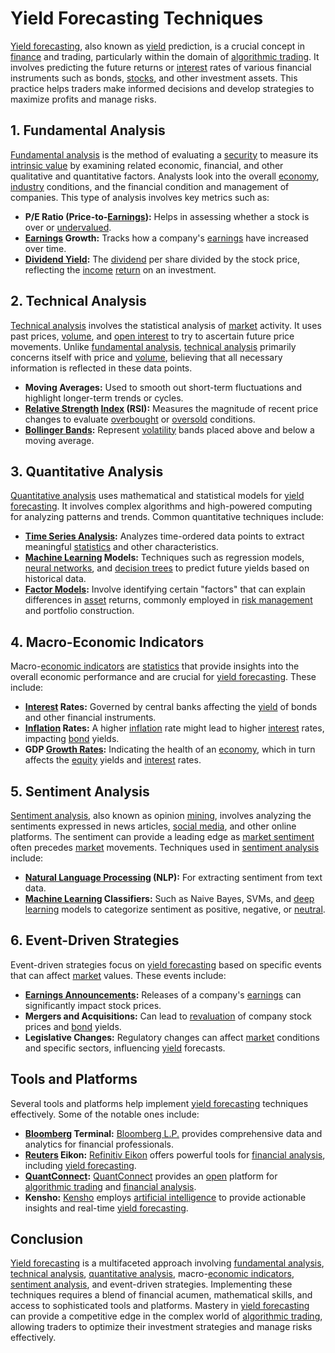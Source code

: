 # Yield Forecasting Techniques

[Yield forecasting](../y/yield_forecasting.md), also known as [yield](../y/yield.md) prediction, is a crucial concept in [finance](../f/finance.md) and trading, particularly within the domain of [algorithmic trading](../a/algorithmic_trading.md). It involves predicting the future returns or [interest](../i/interest.md) rates of various financial instruments such as bonds, [stocks](../s/stock.md), and other investment assets. This practice helps traders make informed decisions and develop strategies to maximize profits and manage risks.

## 1. Fundamental Analysis

[Fundamental analysis](../f/fundamental_analysis.md) is the method of evaluating a [security](../s/security.md) to measure its [intrinsic value](../i/intrinsic_value.md) by examining related economic, financial, and other qualitative and quantitative factors. Analysts look into the overall [economy](../e/economy.md), [industry](../i/industry.md) conditions, and the financial condition and management of companies. This type of analysis involves key metrics such as:

- **P/E Ratio (Price-to-[Earnings](../e/earnings.md)):** Helps in assessing whether a stock is over or [undervalued](../u/undervalued.md).
- **[Earnings](../e/earnings.md) Growth:** Tracks how a company's [earnings](../e/earnings.md) have increased over time.
- **[Dividend Yield](../d/dividend_yield.md):** The [dividend](../d/dividend.md) per share divided by the stock price, reflecting the [income](../i/income.md) [return](../r/return.md) on an investment.

## 2. Technical Analysis

[Technical analysis](../t/technical_analysis.md) involves the statistical analysis of [market](../m/market.md) activity. It uses past prices, [volume](../v/volume.md), and [open interest](../o/open_interest.md) to try to ascertain future price movements. Unlike [fundamental analysis](../f/fundamental_analysis.md), [technical analysis](../t/technical_analysis.md) primarily concerns itself with price and [volume](../v/volume.md), believing that all necessary information is reflected in these data points.

- **Moving Averages:** Used to smooth out short-term fluctuations and highlight longer-term trends or cycles.
- **[Relative Strength](../r/relative_strength.md) [Index](../i/index_instrument.md) (RSI):** Measures the magnitude of recent price changes to evaluate [overbought](../o/overbought.md) or [oversold](../o/oversold.md) conditions.
- **[Bollinger Bands](../b/bollinger_bands.md):** Represent [volatility](../v/volatility.md) bands placed above and below a moving average.

## 3. Quantitative Analysis

[Quantitative analysis](../q/quantitative_analysis.md) uses mathematical and statistical models for [yield forecasting](../y/yield_forecasting.md). It involves complex algorithms and high-powered computing for analyzing patterns and trends. Common quantitative techniques include:

- **[Time Series Analysis](../t/time_series_analysis.md):** Analyzes time-ordered data points to extract meaningful [statistics](../s/statistics.md) and other characteristics.
- **[Machine Learning](../m/machine_learning.md) Models:** Techniques such as regression models, [neural networks](../n/neural_networks_in_trading.md), and [decision trees](../d/decision_trees.md) to predict future yields based on historical data.
- **[Factor Models](../f/factor_models.md):** Involve identifying certain "factors" that can explain differences in [asset](../a/asset.md) returns, commonly employed in [risk management](../r/risk_management.md) and portfolio construction.

## 4. Macro-Economic Indicators

Macro-[economic indicators](../e/economic_indicators.md) are [statistics](../s/statistics.md) that provide insights into the overall economic performance and are crucial for [yield forecasting](../y/yield_forecasting.md). These include:

- **[Interest](../i/interest.md) Rates:** Governed by central banks affecting the [yield](../y/yield.md) of bonds and other financial instruments.
- **[Inflation](../i/inflation.md) Rates:** A higher [inflation](../i/inflation.md) rate might lead to higher [interest](../i/interest.md) rates, impacting [bond](../b/bond.md) yields.
- **GDP [Growth Rates](../g/growth_rates_in_trading.md):** Indicating the health of an [economy](../e/economy.md), which in turn affects the [equity](../e/equity.md) yields and [interest](../i/interest.md) rates.

## 5. Sentiment Analysis

[Sentiment analysis](../s/sentiment_analysis.md), also known as opinion [mining](../m/mining.md), involves analyzing the sentiments expressed in news articles, [social media](../s/social_media.md), and other online platforms. The sentiment can provide a leading edge as [market sentiment](../m/market_sentiment.md) often precedes [market](../m/market.md) movements. Techniques used in [sentiment analysis](../s/sentiment_analysis.md) include:

- **[Natural Language Processing](../n/natural_language_processing_(nlp)_in_trading.md) (NLP):** For extracting sentiment from text data.
- **[Machine Learning](../m/machine_learning.md) Classifiers:** Such as Naive Bayes, SVMs, and [deep learning](../d/deep_learning.md) models to categorize sentiment as positive, negative, or [neutral](../n/neutral.md).

## 6. Event-Driven Strategies

Event-driven strategies focus on [yield forecasting](../y/yield_forecasting.md) based on specific events that can affect [market](../m/market.md) values. These events include:

- **[Earnings Announcements](../e/earnings_announcements.md):** Releases of a company's [earnings](../e/earnings.md) can significantly impact stock prices.
- **Mergers and Acquisitions:** Can lead to [revaluation](../r/revaluation.md) of company stock prices and [bond](../b/bond.md) yields.
- **Legislative Changes:** Regulatory changes can affect [market](../m/market.md) conditions and specific sectors, influencing [yield](../y/yield.md) forecasts.

## Tools and Platforms

Several tools and platforms help implement [yield forecasting](../y/yield_forecasting.md) techniques effectively. Some of the notable ones include:

- **[Bloomberg](../b/bloomberg.md) Terminal:** [Bloomberg L.P.](https://www.bloomberg.com/professional/solution/bloomberg-terminal/) provides comprehensive data and analytics for financial professionals. 
- **[Reuters](../r/reuters.md) Eikon:** [Refinitiv Eikon](https://eikon.thomsonreuters.com/index.html) offers powerful tools for [financial analysis](../f/financial_analysis.md), including [yield forecasting](../y/yield_forecasting.md).
- **[QuantConnect](../q/quantconnect.md):** [QuantConnect](https://www.quantconnect.com/) provides an [open](../o/open.md) platform for [algorithmic trading](../a/algorithmic_trading.md) and [financial analysis](../f/financial_analysis.md).
- **Kensho:** [Kensho](https://www.kensho.com/) employs [artificial intelligence](../a/artificial_intelligence_in_trading.md) to provide actionable insights and real-time [yield forecasting](../y/yield_forecasting.md).

## Conclusion

[Yield forecasting](../y/yield_forecasting.md) is a multifaceted approach involving [fundamental analysis](../f/fundamental_analysis.md), [technical analysis](../t/technical_analysis.md), [quantitative analysis](../q/quantitative_analysis.md), macro-[economic indicators](../e/economic_indicators.md), [sentiment analysis](../s/sentiment_analysis.md), and event-driven strategies. Implementing these techniques requires a blend of financial acumen, mathematical skills, and access to sophisticated tools and platforms. Mastery in [yield forecasting](../y/yield_forecasting.md) can provide a competitive edge in the complex world of [algorithmic trading](../a/algorithmic_trading.md), allowing traders to optimize their investment strategies and manage risks effectively.
